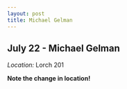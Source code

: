 ```yaml
---
layout: post
title: Michael Gelman
---
```

## July 22 - Michael Gelman

*Location:* Lorch 201

**Note the change in location!**


